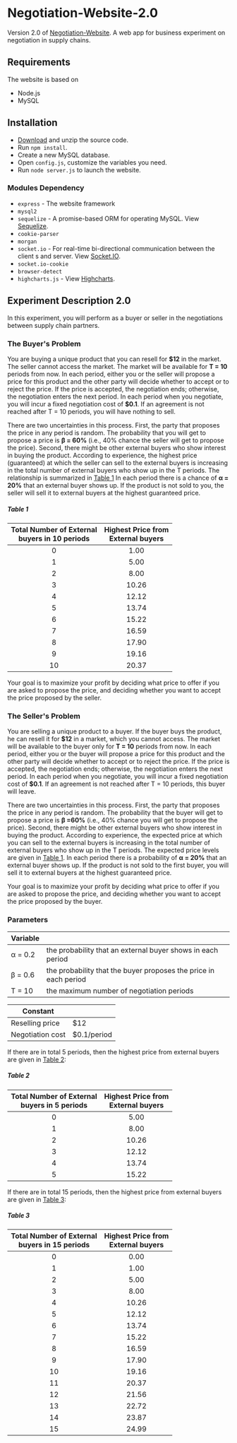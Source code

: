 # Negotiation-Website-2.0

Version 2.0 of [Negotiation-Website](https://github.com/yankai1996/Negotiation-Website). A web app for business experiment on negotiation in supply chains.


## Requirements

The website is based on 

* Node.js
* MySQL

## Installation

- [Download](https://github.com/yankai1996/RA-Website/archive/master.zip) and unzip the source code.
- Run `npm install`.
- Create a new MySQL database.
- Open `config.js`, customize the variables you need.
- Run `node server.js` to launch the website.



### Modules Dependency

* `express` - The website framework
* `mysql2`
* `sequelize` - A promise-based ORM for operating MySQL. View [Sequelize](http://docs.sequelizejs.com/).
* `cookie-parser`
* `morgan` 
* `socket.io` - For real-time bi-directional communication between the client s and server. View [Socket.IO](https://socket.io/).
* `socket.io-cookie`
* `browser-detect`
* `highcharts.js` - View [Highcharts](https://www.highcharts.com/).



## Experiment Description 2.0

In this experiment, you will perform as a buyer or seller in the negotiations between supply chain partners.

### The Buyer's Problem

You are buying a unique product that you can resell for **\$12** in the market. The seller cannot access the market. The market will be available for **T = 10** periods from now. In each period, either you or the seller will propose a price for this product and the other party will decide whether to accept or to reject the price. If the price is accepted, the negotiation ends; otherwise, the negotiation enters the next period. In each period when you negotiate, you will incur a fixed negotiation cost of **\$0.1**. If an agreement is not reached after T = 10 periods, you will have nothing to sell.

There are two uncertainties in this process. First, the party that proposes the price in any period is random. The probability that you will get to propose a price is **&beta; = 60%** (i.e., 40% chance the seller will get to propose the price). Second, there might be other external buyers who show interest in buying the product. According to experience, the highest price (guaranteed) at which the seller can sell to the external buyers is increasing in the total number of external buyers who show up in the T periods. The relationship is summarized in [Table 1](#table-1) In each period there is a chance of **&alpha; = 20%** that an external buyer shows up. If the product is not sold to you, the seller will sell it to external buyers at the highest guaranteed price.

##### Table 1

| Total Number of External<br/>buyers in 10 periods | Highest Price from<br/>External buyers |
| :-----------------------------------------------: | :------------------------------------: |
|                         0                         |                  1.00                  |
|                         1                         |                  5.00                  |
|                         2                         |                  8.00                  |
|                         3                         |                 10.26                  |
|                         4                         |                 12.12                  |
|                         5                         |                 13.74                  |
|                         6                         |                 15.22                  |
|                         7                         |                 16.59                  |
|                         8                         |                 17.90                  |
|                         9                         |                 19.16                  |
|                        10                         |                 20.37                  |

Your goal is to maximize your profit by deciding what price to offer if you are asked to propose the price, and deciding whether you want to accept the price proposed by the seller.

### The Seller's Problem

You are selling a unique product to a buyer. If the buyer buys the product, he can resell it for **\$12** in a market, which you cannot access. The market will be available to the buyer only for **T = 10** periods from now. In each period, either you or the buyer will propose a price for this product and the other party will decide whether to accept or to reject the price. If the price is accepted, the negotiation ends; otherwise, the negotiation enters the next period. In each period when you negotiate, you will incur a fixed negotiation cost of **\$0.1**. If an agreement is not reached after T = 10 periods, this buyer will leave.

There are two uncertainties in this process. First, the party that proposes the price in any period is random. The probability that the buyer will get to propose a price is **&beta; =60%** (i.e., 40% chance you will get to propose the price). Second, there might be other external buyers who show interest in buying the product. According to experience, the expected price at which you can sell to the external buyers is increasing in the total number of external buyers who show up in the T periods. The expected price levels are given in [Table 1](#table-1). In each period there is a probability of **&alpha; = 20%** that an external buyer shows up. If the product is not sold to the first buyer, you will sell it to external buyers at the highest guaranteed price.

Your goal is to maximize your profit by deciding what price to offer if you are asked to propose the price, and deciding whether you want to accept the price proposed by the buyer.

### Parameters

| Variable      |                                                              |
| ------------- | ------------------------------------------------------------ |
| &alpha; = 0.2 | the probability that an external buyer shows in each period  |
| &beta; = 0.6  | the probability that the buyer proposes the price in each period |
| T = 10        | the maximum number of negotiation periods                    |

| Constant         |             |
| ---------------- | ----------- |
| Reselling price  | $12         |
| Negotiation cost | $0.1/period |

If there are in total 5 periods, then the highest price from external buyers are given in [Table 2](#table-2):

##### Table 2

| Total Number of External<br />buyers in 5 periods | Highest Price from<br />External buyers |
| :-----------------------------------------------: | :-------------------------------------: |
|                         0                         |                  5.00                   |
|                         1                         |                  8.00                   |
|                         2                         |                  10.26                  |
|                         3                         |                  12.12                  |
|                         4                         |                  13.74                  |
|                         5                         |                  15.22                  |

If there are in total 15 periods, then the highest price from external buyers are given in [Table 3](#table-3): 

##### Table 3

| Total Number of External<br />buyers in 15 periods | Highest Price from<br />External buyers |
| :------------------------------------------------: | :-------------------------------------: |
|                         0                          |                  0.00                   |
|                         1                          |                  1.00                   |
|                         2                          |                  5.00                   |
|                         3                          |                  8.00                   |
|                         4                          |                  10.26                  |
|                         5                          |                  12.12                  |
|                         6                          |                  13.74                  |
|                         7                          |                  15.22                  |
|                         8                          |                  16.59                  |
|                         9                          |                  17.90                  |
|                         10                         |                  19.16                  |
|                         11                         |                  20.37                  |
|                         12                         |                  21.56                  |
|                         13                         |                  22.72                  |
|                         14                         |                  23.87                  |
|                         15                         |                  24.99                  |



